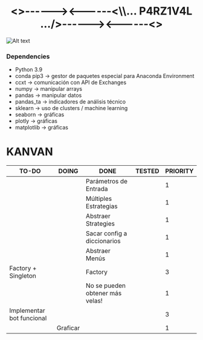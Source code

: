 <h1 align="center"><>------><------<\\... P4RZ1V4L .../>------><------<></h1>

![Alt text](https://cdn.pixabay.com/photo/2019/02/11/07/06/sunset-3988885_960_720.jpg "p4rz1v4l")

### Dependencies
- Python 3.9
- conda pip3 -> gestor de paquetes especial para Anaconda Environment
- ccxt -> comunicación con API de Exchanges
- numpy -> manipular arrays
- pandas -> manipular datos
- pandas_ta -> indicadores de análisis técnico
- sklearn -> uso de clusters / machine learning
- seaborn -> gráficas
- plotly -> gráficas
- matplotlib -> gráficas

# KANVAN
| TO-DO                     | DOING    | DONE                            | TESTED | PRIORITY |
|---------------------------|----------|---------------------------------|--------|----------|
|                           |          | Parámetros de Entrada           |        | 1        |
|                           |          | Múltiples Estrategias           |        | 1        |
|                           |          | Abstraer Strategies             |        | 1        |
|                           |          | Sacar config a diccionarios     |        | 1        |
|                           |          | Abstraer Menús                  |        | 1        |
| Factory + Singleton       |          | Factory                         |        | 3        |
|                           |          | No se pueden obtener más velas! |        | 1        |
| Implementar bot funcional |          |                                 |        | 3        |
|                           | Graficar |                                 |        | 1        |
